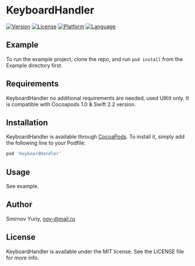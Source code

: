 # KeyboardHandler

[![Version](https://img.shields.io/cocoapods/v/KeyboardHandler.svg?style=flat)](http://cocoapods.org/pods/KeyboardHandler)
[![License](https://img.shields.io/cocoapods/l/KeyboardHandler.svg?style=flat)](http://cocoapods.org/pods/KeyboardHandler)
[![Platform](https://img.shields.io/cocoapods/p/KeyboardHandler.svg?style=flat)](http://cocoapods.org/pods/KeyboardHandler)
[![Language](https://img.shields.io/badge/swift-2.x-orange.svg?style=flat)](http://cocoapods.org/pods/KeyboardHandler)

## Example

To run the example project, clone the repo, and run `pod install` from the Example directory first.

## Requirements

KeyboardHandler no additional requirements are needed, used UIKit only. It is compatible with Cocoapods 1.0 & Swift 2.2 version.

## Installation

KeyboardHandler is available through [CocoaPods](http://cocoapods.org). To install
it, simply add the following line to your Podfile:

```ruby
pod 'KeyboardHandler'
```

## Usage

See example.

## Author

Smirnov Yuriy, nov-@mail.ru

## License

KeyboardHandler is available under the MIT license. See the LICENSE file for more info.

